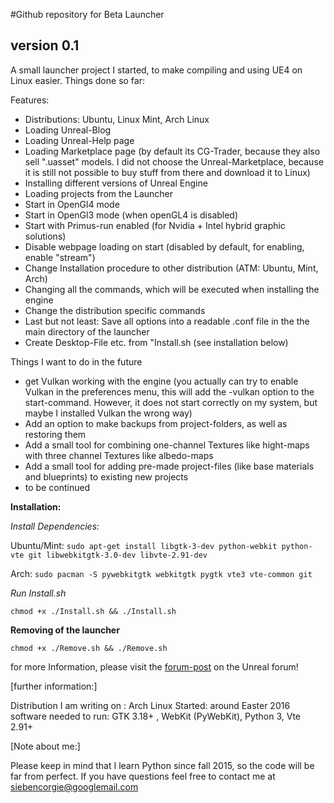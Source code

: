 #Github repository for Beta Launcher
## version 0.1 ##

A small launcher project I started, to make compiling and using UE4 on Linux easier.
Things done so far:

Features:

-    Distributions: Ubuntu, Linux Mint, Arch Linux
-    Loading Unreal-Blog
-    Loading Unreal-Help page
-    Loading Marketplace page (by default its CG-Trader, because they also sell ".uasset" models. I did not choose the Unreal-Marketplace, because it is still not possible to buy stuff from there and download it to Linux)
-    Installing different versions of Unreal Engine
-    Loading projects from the Launcher
-    Start in OpenGl4 mode
-    Start in OpenGl3 mode (when openGL4 is disabled)
-   Start with Primus-run enabled (for Nvidia + Intel hybrid graphic solutions)
-    Disable webpage loading on start (disabled by default, for enabling, enable "stream")
-   Change Installation procedure to other distribution (ATM: Ubuntu, Mint, Arch)
-    Changing all the commands, which will be executed when installing the engine
-    Change the distribution specific commands
-    Last but not least: Save all options into a readable .conf file in the the main directory of the launcher
-    Create Desktop-File etc. from "Install.sh (see installation below)



Things I want to do in the future

-    get Vulkan working with the engine (you actually can try to enable Vulkan in the preferences menu, this will add the -vulkan option to the start-command. However, it does not start correctly on my system, but maybe I installed Vulkan the wrong way)
-    Add an option to make backups from project-folders, as well as restoring them
-    Add a small tool for combining one-channel Textures like hight-maps with three channel Textures like albedo-maps
-    Add a small tool for adding pre-made project-files (like base materials and blueprints) to existing new projects
-    to be continued 


**Installation:**

*Install Dependencies:*

Ubuntu/Mint: `sudo apt-get install libgtk-3-dev python-webkit python-vte git libwebkitgtk-3.0-dev libvte-2.91-dev`

Arch: `sudo pacman -S pywebkitgtk webkitgtk pygtk vte3 vte-common git`

*Run Install.sh*

`chmod +x ./Install.sh && ./Install.sh`

**Removing of the launcher**

`chmod +x ./Remove.sh && ./Remove.sh`

for more Information, please visit the [forum-post](https://forums.unrealengine.com/showthread.php?110795-Beta-Launcher-for-Linux&p=532928#post532928) on the Unreal forum!


[further information:]

Distribution I am writing on : Arch Linux
Started:  around Easter 2016
software needed to run: GTK 3.18+ , WebKit (PyWebKit), Python 3, Vte 2.91+ 

[Note about me:]

Please keep in mind that I learn Python since fall 2015, so the code will be far from perfect.
If you have questions feel free to contact me at siebencorgie@googlemail.com 

